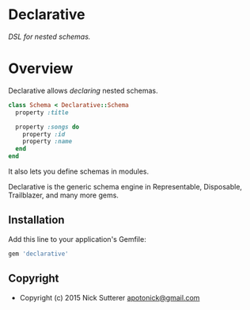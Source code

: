 # Declarative

_DSL for nested schemas._

# Overview

Declarative allows _declaring_ nested schemas.

```ruby
class Schema < Declarative::Schema
  property :title

  property :songs do
    property :id
    property :name
  end
end
```

It also lets you define schemas in modules.

Declarative is the generic schema engine in Representable, Disposable, Trailblazer, and many more gems.

## Installation

Add this line to your application's Gemfile:

```ruby
gem 'declarative'
```


## Copyright

* Copyright (c) 2015 Nick Sutterer <apotonick@gmail.com>